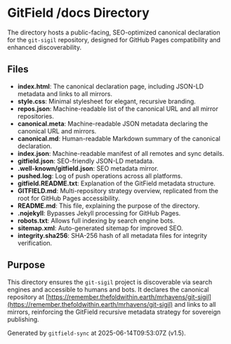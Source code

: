 # GitField /docs Directory

The  directory hosts a public-facing, SEO-optimized canonical declaration for the `git-sigil` repository, designed for GitHub Pages compatibility and enhanced discoverability.

## Files

- **index.html**: The canonical declaration page, including JSON-LD metadata and links to all mirrors.
- **style.css**: Minimal stylesheet for elegant, recursive branding.
- **repos.json**: Machine-readable list of the canonical URL and all mirror repositories.
- **canonical.meta**: Machine-readable JSON metadata declaring the canonical URL and mirrors.
- **canonical.md**: Human-readable Markdown summary of the canonical declaration.
- **index.json**: Machine-readable manifest of all remotes and sync details.
- **gitfield.json**: SEO-friendly JSON-LD metadata.
- **.well-known/gitfield.json**: SEO metadata mirror.
- **pushed.log**: Log of push operations across all platforms.
- **gitfield.README.txt**: Explanation of the GitField metadata structure.
- **GITFIELD.md**: Multi-repository strategy overview, replicated from the root for GitHub Pages accessibility.
- **README.md**: This file, explaining the purpose of the  directory.
- **.nojekyll**: Bypasses Jekyll processing for GitHub Pages.
- **robots.txt**: Allows full indexing by search engine bots.
- **sitemap.xml**: Auto-generated sitemap for improved SEO.
- **integrity.sha256**: SHA-256 hash of all metadata files for integrity verification.

## Purpose

This directory ensures the `git-sigil` project is discoverable via search engines and accessible to humans and bots. It declares the canonical repository at [https://remember.thefoldwithin.earth/mrhavens/git-sigil](https://remember.thefoldwithin.earth/mrhavens/git-sigil) and links to all mirrors, reinforcing the GitField recursive metadata strategy for sovereign publishing.

Generated by `gitfield-sync` at 2025-06-14T09:53:07Z (v1.5).
